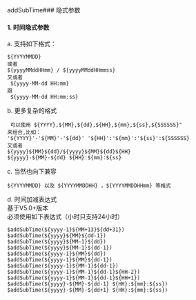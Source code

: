 addSubTime### 隐式参数

#### 1. 时间隐式参数
a. 支持如下格式： 
```
${YYYYMMDD}   
或者 
${yyyyMMddHHmm} / ${yyyyMMddHHmmss}    
又或者 
 ${yyyy-MM-dd HH:mm}  
跟
 ${yyyy-MM-dd HH:mm:ss}  
```
b. 更多复杂的格式   
```
 可以使用 ${YYYY},${MM},${dd},${HH},${mm},${ss},${SSSSSS}"  
来组合,比如：  
'${YYYY}'-'${MM}'-'${dd}' '${HH}':'${mm}':'${ss}':${SSSSSS}
又或者  
${yyyy}${MM}${dd}/${yyyy}${MM}${dd}${HH}
${yyyy}-${MM}-${dd} ${HH}:${mm}:${ss}
```
c. 当然也向下兼容   
```
${YYYYMMDD} 以及 ${YYYYMMDDHH} ，${YYYYMMDDHHmm} 等格式
```
d. 时间加减表达式  
基于V5.0+版本   
必须使用如下表达式（小时只支持24小时）  
```
$addSubTime(${yyyy-1}${MM+13}${dd+31})
$addSubTime(${yyyy}${MM}${dd-1}) 
$addSubTime(${yyyy}${MM-1}${dd})
$addSubTime(${yyyy}${MM-1}${dd-1})
$addSubTime(${yyyy-1}${MM}${dd})
$addSubTime(${yyyy-1}${MM}${dd-1})
$addSubTime(${yyyy-1}${MM-1}${dd-1})
$addSubTime(${yyyy-1}${MM-1}${dd-1}${HH-2})
$addSubTime(${yyyy-1}${MM-1}${dd-1}${HH+1})
$addSubTime(${yyyy}-${MM}-${dd-1} ${HH}:${mm}:${ss})
$addSubTime(${yyyy}-${MM}-${dd+1} ${HH}:${mm}:${ss})
```
